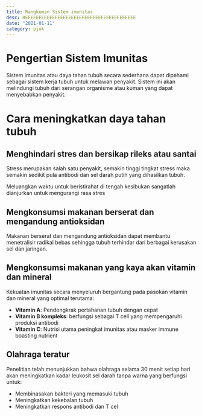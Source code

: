 ```yaml
---
title: Rangkuman Sistem imunitas
desc: REEEEEEEEEEEEEEEEEEEEEEEEEEEEEEEEEEEEEEEEE
date: "2021-01-11"
category: pjok
---
```


# Pengertian Sistem Imunitas
Sistem imunitas atau daya tahan tubuh secara sederhana dapat dipahami sebagai sistem kerja tubuh untuk melawan penyakit. Sistem ini akan melindungi tubuh dari serangan organisme atau kuman yang dapat menyebabkan penyakit.

# Cara meningkatkan daya tahan tubuh
## Menghindari stres dan bersikap rileks atau santai
Stress merupakan salah satu penyakit, semakin tinggi tingkat stress maka semakin sedikit pula antibodi dan sel darah putih yang dihasilkan tubuh.

Meluangkan waktu untuk beristirahat di tengah kesibukan sangatlah dianjurkan untuk mengurangi rasa stres

## Mengkonsumsi makanan berserat dan mengandung antioksidan
Makanan berserat dan mengandung antioksidan dapat membantu menetralisir radikal bebas sehingga tubuh terhindar dari berbagai kerusakan sel dan jaringan.

## Mengkonsumsi makanan yang kaya akan vitamin dan mineral
Kekuatan imunitas secara menyeluruh bergantung pada pasokan vitamin dan mineral yang optimal terutama:

- **Vitamin A**: Pendongkrak pertahanan tubuh dengan cepat
- **Vitamin B kompleks**: berfungsi sebagai T cell yang mempengaruhi produksi antibodi
- **Vitamin C**: Nutrisi utama peningkat imunitas atau masker immune boasting nutrient

## Olahraga teratur
Penelitian telah menunjukkan bahwa olahraga selama 30 menit setiap hari akan meningkatkan kadar leukosit sel darah tanpa warna yang berfungsi untuk:

- Membinasakan bakteri yang memasuki tubuh
- Meningkatkan kekebalan tubuh
- Meningkatkan respons antibodi dan T cel
